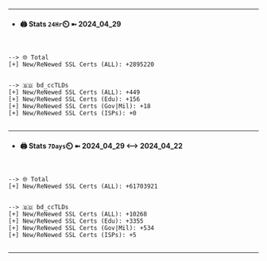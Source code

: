 

---
- #### 🖨️ **Stats** `24Hr`⏲️ ➼ 2024_04_29
```console


--> 🌐 Total
[+] New/ReNewed SSL Certs (ALL): +2895220


--> 🇧🇩 bd_ccTLDs
[+] New/ReNewed SSL Certs (ALL): +449
[+] New/ReNewed SSL Certs (Edu): +156
[+] New/ReNewed SSL Certs (Gov|Mil): +18
[+] New/ReNewed SSL Certs (ISPs): +0


```

---
- #### 🖨️ **Stats** `7Days`⏲️ ➼ 2024_04_29 <--> 2024_04_22
```console


--> 🌐 Total
[+] New/ReNewed SSL Certs (ALL): +61703921


--> 🇧🇩 bd_ccTLDs
[+] New/ReNewed SSL Certs (ALL): +10268
[+] New/ReNewed SSL Certs (Edu): +3355
[+] New/ReNewed SSL Certs (Gov|Mil): +534
[+] New/ReNewed SSL Certs (ISPs): +5


```

---

